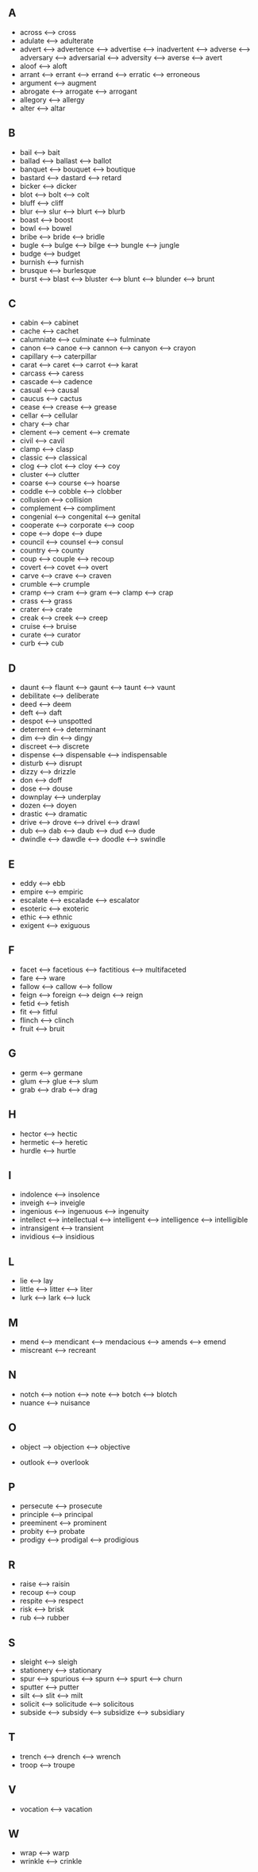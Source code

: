 ## A
- across <--> cross
- adulate <--> adulterate
- advert <--> advertence <--> advertise <--> inadvertent <--> adverse <--> adversary <--> adversarial <--> adversity <--> averse <--> avert
- aloof <--> aloft
- arrant <--> errant <--> errand <--> erratic <--> erroneous
- argument <--> augment
- abrogate <--> arrogate <--> arrogant
- allegory <--> allergy
- alter <--> altar

## B
- bail <--> bait
- ballad <--> ballast <--> ballot
- banquet <--> bouquet <--> boutique
- bastard <--> dastard <--> retard
- bicker <--> dicker
- blot <--> bolt <--> colt
- bluff <--> cliff
- blur <--> slur <--> blurt <--> blurb
- boast <--> boost
- bowl <--> bowel
- bribe <--> bride <--> bridle
- bugle <--> bulge <--> bilge <--> bungle <--> jungle
- budge <--> budget
- burnish <--> furnish
- brusque <--> burlesque
- burst <--> blast <--> bluster <--> blunt <--> blunder <--> brunt

## C
- cabin <--> cabinet
- cache <--> cachet
- calumniate <--> culminate <--> fulminate
- canon <--> canoe <--> cannon <--> canyon <--> crayon
- capillary <--> caterpillar
- carat <--> caret <--> carrot <--> karat
- carcass <--> caress
- cascade <--> cadence
- casual <--> causal
- caucus <--> cactus
- cease <--> crease <--> grease
- cellar <--> cellular
- chary <--> char
- clement <--> cement <--> cremate
- civil <--> cavil
- clamp <--> clasp
- classic <--> classical
- clog <--> clot <--> cloy <--> coy 
- cluster <--> clutter
- coarse <--> course <--> hoarse
- coddle <--> cobble <--> clobber
- collusion <--> collision
- complement <--> compliment
- congenial <--> congenital <--> genital
- cooperate <--> corporate <--> coop
- cope <--> dope <--> dupe
- council <--> counsel <--> consul
- country <--> county
- coup <--> couple <--> recoup
- covert <--> covet <--> overt
- carve <--> crave <--> craven
- crumble <--> crumple
- cramp <--> cram <--> gram <--> clamp <--> crap 
- crass <--> grass
- crater <--> crate
- creak <--> creek <--> creep
- cruise <--> bruise
- curate <--> curator
- curb <--> cub

## D
- daunt <--> flaunt <--> gaunt <--> taunt <--> vaunt
- debilitate <--> deliberate
- deed <--> deem
- deft <--> daft
- despot <--> unspotted
- deterrent <--> determinant
- dim <--> din <--> dingy
- discreet <--> discrete
- dispense <--> dispensable <--> indispensable
- disturb <--> disrupt
- dizzy <--> drizzle
- don <--> doff
- dose <--> douse
- downplay <--> underplay
- dozen <--> doyen
- drastic <--> dramatic
- drive <--> drove <--> drivel <--> drawl
- dub <--> dab <--> daub <--> dud <--> dude
- dwindle <--> dawdle <--> doodle <--> swindle

## E
- eddy <--> ebb
- empire <--> empiric
- escalate <--> escalade <--> escalator
- esoteric <--> exoteric
- ethic <--> ethnic
- exigent <--> exiguous

## F
- facet <--> facetious <--> factitious <--> multifaceted
- fare <--> ware
- fallow <--> callow <--> follow
- feign <--> foreign <--> deign <--> reign
- fetid <--> fetish
- fit <--> fitful
- flinch <--> clinch
- fruit <--> bruit

## G
- germ <--> germane
- glum <--> glue <--> slum
- grab <--> drab <--> drag

## H
- hector <--> hectic
- hermetic <--> heretic
- hurdle <--> hurtle

## I
- indolence <--> insolence
- inveigh <--> inveigle
- ingenious <--> ingenuous <--> ingenuity
- intellect <--> intellectual <--> intelligent <--> intelligence <--> intelligible
- intransigent <--> transient
- invidious <--> insidious

## L
- lie <--> lay
- little <--> litter <--> liter
- lurk <--> lark <--> luck

## M
- mend <--> mendicant <--> mendacious <--> amends <--> emend
- miscreant <--> recreant

## N
- notch <--> notion <--> note <--> botch <--> blotch
- nuance <--> nuisance

## O
+ object --> objection <--> objective
- outlook <--> overlook

## P
- persecute <--> prosecute
- principle <--> principal
- preeminent <--> prominent 
- probity <--> probate
- prodigy <--> prodigal <--> prodigious

## R
- raise <--> raisin
- recoup <--> coup
- respite <--> respect
- risk <--> brisk
- rub <--> rubber

## S
- sleight <--> sleigh
- stationery <--> stationary
- spur <--> spurious <--> spurn <--> spurt <--> churn
- sputter <--> putter
- silt <--> slit <--> milt
- solicit <--> solicitude <--> solicitous
- subside <--> subsidy <--> subsidize <--> subsidiary

## T
- trench <--> drench <--> wrench
- troop <--> troupe

## V
- vocation <--> vacation

## W
- wrap <--> warp
- wrinkle <--> crinkle